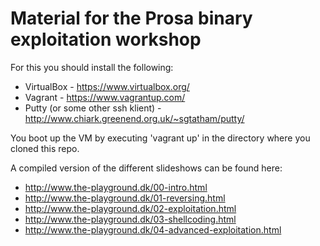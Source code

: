 # Material for the Prosa binary exploitation workshop

For this you should install the following:

* VirtualBox - https://www.virtualbox.org/
* Vagrant - https://www.vagrantup.com/
* Putty (or some other ssh klient) - http://www.chiark.greenend.org.uk/~sgtatham/putty/

You boot up the VM by executing 'vagrant up' in the directory where you cloned this repo.

A compiled version of the different slideshows can be found here:
* http://www.the-playground.dk/00-intro.html
* http://www.the-playground.dk/01-reversing.html
* http://www.the-playground.dk/02-exploitation.html
* http://www.the-playground.dk/03-shellcoding.html
* http://www.the-playground.dk/04-advanced-exploitation.html

